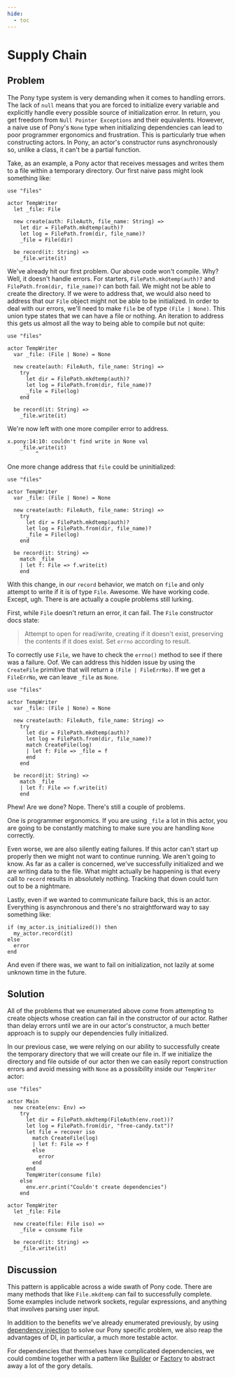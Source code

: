 ```yaml
---
hide:
  - toc
---
```


# Supply Chain

## Problem

The Pony type system is very demanding when it comes to handling errors. The lack of `null` means that you are forced to initialize every variable and explicitly handle every possible source of initialization error. In return, you get freedom from `Null Pointer Exceptions` and their equivalents. However, a naive use of Pony's `None` type when initializing dependencies can lead to poor programmer ergonomics and frustration. This is particularly true when constructing actors. In Pony, an actor's constructor runs asynchronously so, unlike a class, it can't be a partial function.

Take, as an example, a Pony actor that receives messages and writes them to a file within a temporary directory. Our first naive pass might look something like:

```pony
use "files"

actor TempWriter
  let _file: File

  new create(auth: FileAuth, file_name: String) =>
    let dir = FilePath.mkdtemp(auth)?
    let log = FilePath.from(dir, file_name)?
    _file = File(dir)

  be record(it: String) =>
    _file.write(it)
```

We've already hit our first problem. Our above code won't compile. Why? Well, it doesn't handle errors. For starters, `FilePath.mkdtemp(auth)?` and `FilePath.from(dir, file_name)?` can both fail. We might not be able to create the directory.  If we were to address that, we would also need to address that our `File` object might not be able to be initialized. In order to deal with our errors, we'll need to make `file` be of type `(File | None)`. This union type states that we can have a file or nothing. An iteration to address this gets us almost all the way to being able to compile but not quite:

```pony
use "files"

actor TempWriter
  var _file: (File | None) = None

  new create(auth: FileAuth, file_name: String) =>
    try
      let dir = FilePath.mkdtemp(auth)?
      let log = FilePath.from(dir, file_name)?
      _file = File(log)
    end

  be record(it: String) =>
    _file.write(it)
```

We're now left with one more compiler error to address.

```text
x.pony:14:10: couldn't find write in None val
    _file.write(it)
         ^
```

One more change address that `file` could be uninitialized:

```pony
use "files"

actor TempWriter
  var _file: (File | None) = None

  new create(auth: FileAuth, file_name: String) =>
    try
      let dir = FilePath.mkdtemp(auth)?
      let log = FilePath.from(dir, file_name)?
      _file = File(log)
    end

  be record(it: String) =>
    match _file
    | let f: File => f.write(it)
    end
```

With this change, in our `record` behavior, we match on `file` and only attempt to write if it is of type `File`. Awesome. We have working code. Except, ugh. There is are actually a couple problems still lurking.

First, while `File` doesn't return an error, it can fail. The `File` constructor docs state:

> Attempt to open for read/write, creating if it doesn't exist, preserving the contents if it does exist.
> Set `errno` according to result.

To correctly use `File`, we have to check the `errno()` method to see if there was a failure. Oof. We can address this hidden issue by using the `CreateFile` primitive that will return a `(File | FileErrNo)`. If we get a `FileErrNo`, we can leave `_file` as `None`.

```pony
use "files"

actor TempWriter
  var _file: (File | None) = None

  new create(auth: FileAuth, file_name: String) =>
    try
      let dir = FilePath.mkdtemp(auth)?
      let log = FilePath.from(dir, file_name)?
      match CreateFile(log)
      | let f: File => _file = f
      end
    end

  be record(it: String) =>
    match _file
    | let f: File => f.write(it)
    end
```

Phew! Are we done? Nope. There's still a couple of problems.

One is programmer ergonomics. If you are using `_file` a lot in this actor, you are going to be constantly matching to make sure you are handling `None` correctly.

Even worse, we are also silently eating failures. If this actor can't start up properly then we might not want to continue running. We aren't going to know. As far as a caller is concerned, we've successfully initialized and we are writing data to the file. What might actually be happening is that every call to `record` results in absolutely nothing. Tracking that down could turn out to be a nightmare.

Lastly, even if we wanted to communicate failure back, this is an actor. Everything is asynchronous and there's no straightforward way to say something like:

```pony
if (my_actor.is_initialized()) then
  my_actor.record(it)
else
  error
end
```

And even if there was, we want to fail on initialization, not lazily at some unknown time in the future.

## Solution

All of the problems that we enumerated above come from attempting to create objects whose creation can fail in the constructor of our actor. Rather than delay errors until we are in our actor's constructor, a much better approach is to supply our dependencies fully initialized.

In our previous case, we were relying on our ability to successfully create the temporary directory that we will create our file in. If we initialize the directory and file outside of our actor then we can easily report construction errors and avoid messing with `None` as a possibility inside our `TempWriter` actor:

```pony
use "files"

actor Main
  new create(env: Env) =>
    try
      let dir = FilePath.mkdtemp(FileAuth(env.root))?
      let log = FilePath.from(dir, "free-candy.txt")?
      let file = recover iso
        match CreateFile(log)
        | let f: File => f
        else
          error
        end
      end
      TempWriter(consume file)
    else
      env.err.print("Couldn't create dependencies")
    end

actor TempWriter
  let _file: File

  new create(file: File iso) =>
    _file = consume file

  be record(it: String) =>
    _file.write(it)
```

## Discussion

This pattern is applicable across a wide swath of Pony code. There are many methods that like `File.mkdtemp` can fail to successfully complete. Some examples include network sockets, regular expressions, and anything that involves parsing user input.

In addition to the benefits we've already enumerated previously, by using [dependency injection](https://en.wikipedia.org/wiki/Dependency_injection) to solve our Pony specific problem, we also reap the advantages of DI, in particular, a much more testable actor.

For dependencies that themselves have complicated dependencies, we could combine together with a pattern like [Builder](https://en.wikipedia.org/wiki/Builder_pattern) or [Factory](https://en.wikipedia.org/wiki/Factory_%28object-oriented_programming%29) to abstract away a lot of the gory details.
